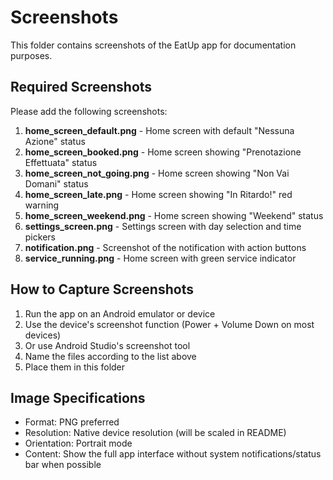 # Screenshots

This folder contains screenshots of the EatUp app for documentation purposes.

## Required Screenshots

Please add the following screenshots:

1. **home_screen_default.png** - Home screen with default "Nessuna Azione" status
2. **home_screen_booked.png** - Home screen showing "Prenotazione Effettuata" status
3. **home_screen_not_going.png** - Home screen showing "Non Vai Domani" status
4. **home_screen_late.png** - Home screen showing "In Ritardo!" red warning
5. **home_screen_weekend.png** - Home screen showing "Weekend" status
6. **settings_screen.png** - Settings screen with day selection and time pickers
7. **notification.png** - Screenshot of the notification with action buttons
8. **service_running.png** - Home screen with green service indicator

## How to Capture Screenshots

1. Run the app on an Android emulator or device
2. Use the device's screenshot function (Power + Volume Down on most devices)
3. Or use Android Studio's screenshot tool
4. Name the files according to the list above
5. Place them in this folder

## Image Specifications

- Format: PNG preferred
- Resolution: Native device resolution (will be scaled in README)
- Orientation: Portrait mode
- Content: Show the full app interface without system notifications/status bar when possible
